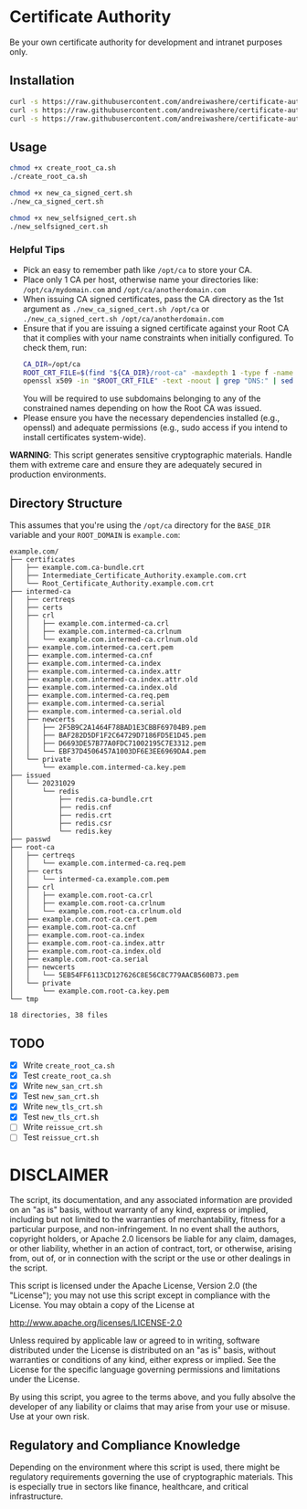 # Certificate Authority
Be your own certificate authority for development and intranet purposes only.

## Installation

```sh
curl -s https://raw.githubusercontent.com/andreiwashere/certificate-authority/main/create_root_ca.sh > create_root_ca.sh
curl -s https://raw.githubusercontent.com/andreiwashere/certificate-authority/main/new_ca_signed_cert.sh > new_ca_signed_cert.sh
curl -s https://raw.githubusercontent.com/andreiwashere/certificate-authority/main/new_selfsigned_cert.sh > new_selfsigned_cert.sh
```

## Usage

```sh
chmod +x create_root_ca.sh
./create_root_ca.sh

chmod +x new_ca_signed_cert.sh
./new_ca_signed_cert.sh

chmod +x new_selfsigned_cert.sh
./new_selfsigned_cert.sh
```

### Helpful Tips

- Pick an easy to remember path like `/opt/ca` to store your CA.
- Place only 1 CA per host, otherwise name your directories like: `/opt/ca/mydomain.com` and `/opt/ca/anotherdomain.com`
- When issuing CA signed certificates, pass the CA directory as the 1st argument as `./new_ca_signed_cert.sh /opt/ca` or `./new_ca_signed_cert.sh /opt/ca/anotherdomain.com`
- Ensure that if you are issuing a signed certificate against your Root CA that it complies with your name constraints when initially configured. To check them, run:
  ```bash
  CA_DIR=/opt/ca
  ROOT_CRT_FILE=$(find "${CA_DIR}/root-ca" -maxdepth 1 -type f -name "*.root-ca.cert.pem")
  openssl x509 -in "$ROOT_CRT_FILE" -text -noout | grep "DNS:" | sed 's/DNS://g' | tr -d ' '
  ```
  You will be required to use subdomains belonging to any of the constrained names depending on how the Root CA was issued.
- Please ensure you have the necessary dependencies installed (e.g., openssl) and adequate permissions (e.g., sudo access if you intend to install certificates system-wide).

**WARNING**: This script generates sensitive cryptographic materials. Handle them with extreme care and ensure they are adequately secured in production environments.

## Directory Structure 

This assumes that you're using the `/opt/ca` directory for the `BASE_DIR` variable and your `ROOT_DOMAIN` is `example.com`:

```log
example.com/
├── certificates
│   ├── example.com.ca-bundle.crt
│   ├── Intermediate_Certificate_Authority.example.com.crt
│   └── Root_Certificate_Authority.example.com.crt
├── intermed-ca
│   ├── certreqs
│   ├── certs
│   ├── crl
│   │   ├── example.com.intermed-ca.crl
│   │   ├── example.com.intermed-ca.crlnum
│   │   └── example.com.intermed-ca.crlnum.old
│   ├── example.com.intermed-ca.cert.pem
│   ├── example.com.intermed-ca.cnf
│   ├── example.com.intermed-ca.index
│   ├── example.com.intermed-ca.index.attr
│   ├── example.com.intermed-ca.index.attr.old
│   ├── example.com.intermed-ca.index.old
│   ├── example.com.intermed-ca.req.pem
│   ├── example.com.intermed-ca.serial
│   ├── example.com.intermed-ca.serial.old
│   ├── newcerts
│   │   ├── 2F5B9C2A1464F78BAD1E3CBBF69704B9.pem
│   │   ├── BAF282D5DF1F2C64729D7186FD5E1D45.pem
│   │   ├── D6693DE57B77A0FDC71002195C7E3312.pem
│   │   └── EBF37D4506457A1003DF6E3EE6969DA4.pem
│   └── private
│       └── example.com.intermed-ca.key.pem
├── issued
│   └── 20231029
│       └── redis
│           ├── redis.ca-bundle.crt
│           ├── redis.cnf
│           ├── redis.crt
│           ├── redis.csr
│           └── redis.key
├── passwd
├── root-ca
│   ├── certreqs
│   │   └── example.com.intermed-ca.req.pem
│   ├── certs
│   │   └── intermed-ca.example.com.pem
│   ├── crl
│   │   ├── example.com.root-ca.crl
│   │   ├── example.com.root-ca.crlnum
│   │   └── example.com.root-ca.crlnum.old
│   ├── example.com.root-ca.cert.pem
│   ├── example.com.root-ca.cnf
│   ├── example.com.root-ca.index
│   ├── example.com.root-ca.index.attr
│   ├── example.com.root-ca.index.old
│   ├── example.com.root-ca.serial
│   ├── newcerts
│   │   └── 5EB54FF6113CD127626C8E56C8C779AACB560B73.pem
│   └── private
│       └── example.com.root-ca.key.pem
└── tmp

18 directories, 38 files
```

## TODO

- [X] Write `create_root_ca.sh`
- [X] Test `create_root_ca.sh`
- [X] Write `new_san_crt.sh`
- [X] Test `new_san_crt.sh`
- [X] Write `new_tls_crt.sh`
- [X] Test `new_tls_crt.sh`
- [ ] Write `reissue_crt.sh`
- [ ] Test `reissue_crt.sh`

# DISCLAIMER

The script, its documentation, and any associated information are provided on an "as is" basis, without warranty of any kind, express or implied, including but not limited to the warranties of merchantability, fitness for a particular purpose, and non-infringement. In no event shall the authors, copyright holders, or Apache 2.0 licensors be liable for any claim, damages, or other liability, whether in an action of contract, tort, or otherwise, arising from, out of, or in connection with the script or the use or other dealings in the script.

This script is licensed under the Apache License, Version 2.0 (the "License"); you may not use this script except in compliance with the License. You may obtain a copy of the License at

http://www.apache.org/licenses/LICENSE-2.0

Unless required by applicable law or agreed to in writing, software distributed under the License is distributed on an "as is" basis, without warranties or conditions of any kind, either express or implied. See the License for the specific language governing permissions and limitations under the License.

By using this script, you agree to the terms above, and you fully absolve the developer of any liability or claims that may arise from your use or misuse. Use at your own risk.

## Regulatory and Compliance Knowledge

Depending on the environment where this script is used, there might be regulatory requirements governing the use of cryptographic materials. This is especially true in sectors like finance, healthcare, and critical infrastructure.
